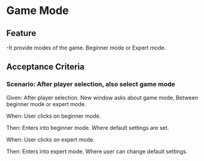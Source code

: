 # Game Mode

## Feature

-It provide modes of the game. Beginner mode or Expert mode.

## Acceptance Criteria

### Scenario: After player selection, also select game mode

  Given: After player selection. New window asks about game mode,
  Between beginner mode or expert mode.

  When: User clicks on beginner mode.

  Then: Enters into beginner mode. Where default settings are set.
  
  When: User clicks on expert mode.
  
  Then: Enters into expert mode. Where user can change default settings.
